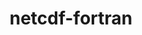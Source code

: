 ---
title: "netcdf-fortran"
layout: cache
categories: [package, develop]
meta: {"compilers": ["gcc@=11.4.0", "gcc@=12.4.0", "gcc@=7.3.1", "gcc@=9.4.0", "oneapi@=2024.1.0", "oneapi@=2024.2.1"], "num_specs": 21, "num_specs_by_stack": {"aws-isc": 1, "aws-isc-aarch64": 1, "aws-pcluster-neoverse_v1": 4, "aws-pcluster-x86_64_v4": 4, "e4s": 4, "e4s-neoverse_v1": 3, "e4s-oneapi": 3, "e4s-power": 1, "root": 21}, "oss": ["amzn2", "ubuntu20.04", "ubuntu22.04"], "platforms": ["linux"], "stacks": ["aws-isc", "aws-isc-aarch64", "aws-pcluster-neoverse_v1", "aws-pcluster-x86_64_v4", "e4s", "e4s-neoverse_v1", "e4s-oneapi", "e4s-power", "root"], "targets": ["aarch64", "neoverse_v1", "ppc64le", "x86_64_v3", "x86_64_v4"], "versions": ["4.6.1"]}
spec_details: [{"compiler": "oneapi@=2024.2.1", "hash": "2emvgjrdhj7ebkkuxnupeez6hjy5p6wd", "os": "ubuntu22.04", "platform": "linux", "size": "-", "stacks": ["e4s-oneapi", "root"], "target": "x86_64_v3", "variants": ["build_system=autotools", "~doc", "+pic", "+shared"], "versions": ["4.6.1"]}, {"compiler": "gcc@=11.4.0", "hash": "7kdn3qe3ofdpq6j2x4i226u4cowkld3b", "os": "ubuntu22.04", "platform": "linux", "size": "-", "stacks": ["e4s", "root"], "target": "x86_64_v3", "variants": ["build_system=autotools", "~doc", "+pic", "+shared"], "versions": ["4.6.1"]}, {"compiler": "gcc@=7.3.1", "hash": "a6aslxizcgowwz3wsgk3agxvtgdttabv", "os": "amzn2", "platform": "linux", "size": "-", "stacks": ["aws-isc-aarch64", "root"], "target": "aarch64", "variants": ["build_system=autotools", "~doc", "+pic", "+shared"], "versions": ["4.6.1"]}, {"compiler": "gcc@=12.4.0", "hash": "b3qwzs2xktevvfm4olrbvsowdbp3jug6", "os": "amzn2", "platform": "linux", "size": "-", "stacks": ["aws-pcluster-neoverse_v1", "root"], "target": "neoverse_v1", "variants": ["build_system=autotools", "~doc", "+pic", "+shared"], "versions": ["4.6.1"]}, {"compiler": "gcc@=11.4.0", "hash": "b6swld3heka2wqupvv4vnczsvsmlpqhb", "os": "ubuntu22.04", "platform": "linux", "size": "-", "stacks": ["e4s", "root"], "target": "x86_64_v3", "variants": ["build_system=autotools", "~doc", "+pic", "+shared"], "versions": ["4.6.1"]}, {"compiler": "gcc@=11.4.0", "hash": "bldc6jaxgu5gt6jvrgnxxddbyxeaujh4", "os": "ubuntu22.04", "platform": "linux", "size": "-", "stacks": ["e4s-neoverse_v1", "root"], "target": "neoverse_v1", "variants": ["build_system=autotools", "~doc", "+pic", "+shared"], "versions": ["4.6.1"]}, {"compiler": "gcc@=11.4.0", "hash": "bq6it2wtb6irfbe24svsirjtjoiftoxj", "os": "ubuntu22.04", "platform": "linux", "size": "-", "stacks": ["e4s-neoverse_v1", "root"], "target": "neoverse_v1", "variants": ["build_system=autotools", "~doc", "+pic", "+shared"], "versions": ["4.6.1"]}, {"compiler": "oneapi@=2024.2.1", "hash": "bwaqcliakseprct4ivuaqh5c3quce6lh", "os": "ubuntu22.04", "platform": "linux", "size": "-", "stacks": ["e4s-oneapi", "root"], "target": "x86_64_v3", "variants": ["build_system=autotools", "~doc", "+pic", "+shared"], "versions": ["4.6.1"]}, {"compiler": "oneapi@=2024.1.0", "hash": "e2t57mlr4ynvs42juikalvxitupik4bj", "os": "amzn2", "platform": "linux", "size": "-", "stacks": ["aws-pcluster-x86_64_v4", "root"], "target": "x86_64_v3", "variants": ["build_system=autotools", "~doc", "+pic", "+shared"], "versions": ["4.6.1"]}, {"compiler": "gcc@=12.4.0", "hash": "ebawgq7vdemedby5fntxvled2dohxpho", "os": "amzn2", "platform": "linux", "size": "-", "stacks": ["aws-pcluster-neoverse_v1", "root"], "target": "neoverse_v1", "variants": ["build_system=autotools", "~doc", "+pic", "+shared"], "versions": ["4.6.1"]}, {"compiler": "gcc@=12.4.0", "hash": "eh5ktajvm4ojee2lescxs762aivh55ie", "os": "amzn2", "platform": "linux", "size": "-", "stacks": ["aws-pcluster-neoverse_v1", "root"], "target": "neoverse_v1", "variants": ["build_system=autotools", "~doc", "+pic", "+shared"], "versions": ["4.6.1"]}, {"compiler": "oneapi@=2024.1.0", "hash": "enyh5flwwr4dowfh45wisas5svknwkbm", "os": "amzn2", "platform": "linux", "size": "-", "stacks": ["aws-pcluster-x86_64_v4", "root"], "target": "x86_64_v4", "variants": ["build_system=autotools", "~doc", "+pic", "+shared"], "versions": ["4.6.1"]}, {"compiler": "gcc@=11.4.0", "hash": "k5qxmgcbrqg4hptaqnm3gy7fg2stvbrs", "os": "ubuntu22.04", "platform": "linux", "size": "-", "stacks": ["e4s", "root"], "target": "x86_64_v3", "variants": ["build_system=autotools", "~doc", "+pic", "+shared"], "versions": ["4.6.1"]}, {"compiler": "gcc@=11.4.0", "hash": "ossitpktu3k5kk67uk4ndme23u64uv3k", "os": "ubuntu22.04", "platform": "linux", "size": "-", "stacks": ["e4s-neoverse_v1", "root"], "target": "neoverse_v1", "variants": ["build_system=autotools", "~doc", "+pic", "+shared"], "versions": ["4.6.1"]}, {"compiler": "gcc@=11.4.0", "hash": "qpdxll5otznrj2ct3ba345whbnsyl6v4", "os": "ubuntu22.04", "platform": "linux", "size": "-", "stacks": ["e4s", "root"], "target": "x86_64_v3", "variants": ["build_system=autotools", "~doc", "+pic", "+shared"], "versions": ["4.6.1"]}, {"compiler": "gcc@=12.4.0", "hash": "ua3ofgp23lc6wb3p735klkzm3erejq4w", "os": "amzn2", "platform": "linux", "size": "-", "stacks": ["aws-pcluster-neoverse_v1", "root"], "target": "neoverse_v1", "variants": ["build_system=autotools", "~doc", "+pic", "+shared"], "versions": ["4.6.1"]}, {"compiler": "oneapi@=2024.2.1", "hash": "umalwrhysjyre7p2zqcht2tjbqng4sud", "os": "ubuntu22.04", "platform": "linux", "size": "-", "stacks": ["e4s-oneapi", "root"], "target": "x86_64_v3", "variants": ["build_system=autotools", "~doc", "+pic", "+shared"], "versions": ["4.6.1"]}, {"compiler": "oneapi@=2024.1.0", "hash": "uryi43has2ju7aratxsdan3cxyud6ibv", "os": "amzn2", "platform": "linux", "size": "-", "stacks": ["aws-pcluster-x86_64_v4", "root"], "target": "x86_64_v4", "variants": ["build_system=autotools", "~doc", "+pic", "+shared"], "versions": ["4.6.1"]}, {"compiler": "oneapi@=2024.1.0", "hash": "vrljb7634c5wnl6gf2gy6tzkpchv7pg6", "os": "amzn2", "platform": "linux", "size": "-", "stacks": ["aws-pcluster-x86_64_v4", "root"], "target": "x86_64_v3", "variants": ["build_system=autotools", "~doc", "+pic", "+shared"], "versions": ["4.6.1"]}, {"compiler": "gcc@=9.4.0", "hash": "ylrjy4cpqlh2knkxg3ak7ifgdrvi4xrd", "os": "ubuntu20.04", "platform": "linux", "size": "-", "stacks": ["e4s-power", "root"], "target": "ppc64le", "variants": ["build_system=autotools", "~doc", "+pic", "+shared"], "versions": ["4.6.1"]}, {"compiler": "gcc@=7.3.1", "hash": "z4m4okjo6lnu4i2dumemiyu7eptedqg3", "os": "amzn2", "platform": "linux", "size": "-", "stacks": ["aws-isc", "root"], "target": "x86_64_v3", "variants": ["build_system=autotools", "~doc", "+pic", "+shared"], "versions": ["4.6.1"]}]
---